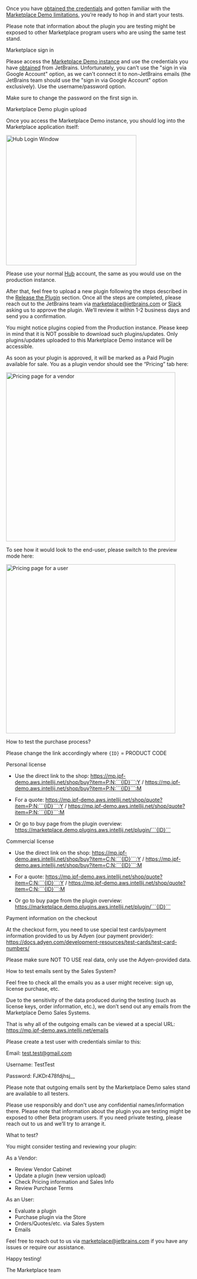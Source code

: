 [//]: # (title: Start testig on Marketplace Demo)

Once you have [obtained the credentials](demo-obtain-creds.md) and gotten familiar with the [Marketplace Demo limitations](demo-limitations.md), you’re ready to hop in and start your tests.

<note>
<p>Please note that information about the plugin you are testing might be exposed to other Marketplace program users who are using the same test stand.</p>
</note>

<control>Marketplace sign in</control>

Please access the [Marketplace Demo instance](https://master.demo.marketplace.intellij.net/) and use the credentials you have [obtained](demo-obtain-creds.md) from JetBrains. Unfortunately, you can't use the "sign in via Google Account" option, as we can't connect it to non-JetBrains emails (the JetBrains team should use the "sign in via Google Account" option exclusively). Use the username/password option.

<warning>
<p>Make sure to change the password on the first sign in.</p>
</warning>


<control>Marketplace Demo plugin upload</control>

Once you access the Marketplace Demo instance, you should log into the Marketplace application itself:

<img src="hub-login.png" alt="Hub Login Window"
width="354"/>

Please use your normal [Hub](https://hub.jetbrains.com) account, the same as you would use on the production instance.

After that, feel free to upload a new plugin following the steps described in the [Release the Plugin](release-plugin.md) section. Once all the steps are completed, please reach out to the JetBrains team via [marketplace@jetbrains.com](mailto:marketplace@jetbrains.com) or [Slack](https://plugins.jetbrains.com/slack) asking us to approve the plugin. We’ll review it within 1-2 business days and send you a confirmation.

<note>
<p>You might notice plugins copied from the Production instance. Please keep in mind that it is NOT possible to download such plugins/updates. Only plugins/updates uploaded to this Marketplace Demo instance will be accessible.</p>
</note>


As soon as your plugin is approved, it will be marked as a Paid Plugin available for sale. You as a plugin vendor should see the “Pricing” tab here:

<img src="pricing-admin.png" alt="Pricing page for a vendor"
width="460"/>

To see how it would look to the end-user, please switch to the preview mode here:

<img src="pricing-user.png" alt="Pricing page for a user"
width="460"/>

<control>How to test the purchase process?</control>

Please change the link accordingly where ```{ID}``` = PRODUCT CODE

<emphasis>Personal license</emphasis>

* Use the direct link to the shop: https://mp.jpf-demo.aws.intellij.net/shop/buy?item=P:N:```{ID}```:Y / https://mp.jpf-demo.aws.intellij.net/shop/buy?item=P:N:```{ID}```:M

* For a quote: https://mp.jpf-demo.aws.intellij.net/shop/quote?item=P:N:```{ID}```:Y / https://mp.jpf-demo.aws.intellij.net/shop/quote?item=P:N:```{ID}```:M

* Or go to buy page from the plugin overview:  https://marketplace.demo.plugins.aws.intellij.net/plugin/```{ID}```

<emphasis>Commercial license</emphasis>

* Use the direct link on the shop: https://mp.jpf-demo.aws.intellij.net/shop/buy?item=C:N:```{ID}```:Y / https://mp.jpf-demo.aws.intellij.net/shop/buy?item=C:N:```{ID}```:M

* For a quote: https://mp.jpf-demo.aws.intellij.net/shop/quote?item=C:N:```{ID}```:Y / https://mp.jpf-demo.aws.intellij.net/shop/quote?item=C:N:```{ID}```:M

* Or go to buy page from the plugin overview:  https://marketplace.demo.plugins.aws.intellij.net/plugin/```{ID}```

<emphasis>Payment information on the checkout</emphasis>

At the checkout form, you need to use special test cards/payment information provided to us by Adyen (our payment provider): https://docs.adyen.com/development-resources/test-cards/test-card-numbers/


<warning> 
<p>Please make sure NOT TO USE real data, only use the Adyen-provided data.</p>
</warning>

<control>How to test emails sent by the Sales System?</control>

Feel free to check all the emails you as a user might receive: sign up, license purchase, etc.

Due to the sensitivity of the data produced during the testing (such as license keys, order information, etc.), we don’t send out any emails from the Marketplace Demo Sales Systems.

That is why all of the outgoing emails can be viewed at a special URL: https://mp.jpf-demo.aws.intellij.net/emails

Please create a test user with credentials similar to this:

Email: test.test@gmail.com

Username: TestTest

Password: FJKDr478fdjhsj__


<note>
<p>Please note that outgoing emails sent by the Marketplace Demo sales stand are available to all testers.</p>
</note>

Please use responsibly and don't use any confidential names/information there. Please note that information about the plugin you are testing might be exposed to other Beta program users. If you need private testing, please reach out to us and we’ll try to arrange it.


<control>What to test?</control>


You might consider testing and reviewing your plugin:


<emphasis>As a Vendor:</emphasis>

* Review Vendor Cabinet
* Update a plugin (new version upload)
* Check Pricing information and Sales Info
* Review Purchase Terms



<emphasis>As an User:</emphasis>


* Evaluate a plugin
* Purchase plugin via the Store
* Orders/Quotes/etc. via Sales System
* Emails



Feel free to reach out to us via [marketplace@jetbrains.com](mailto:marketplace@jetbrains.com) if you have any issues or require our assistance.

Happy testing!

The Marketplace team